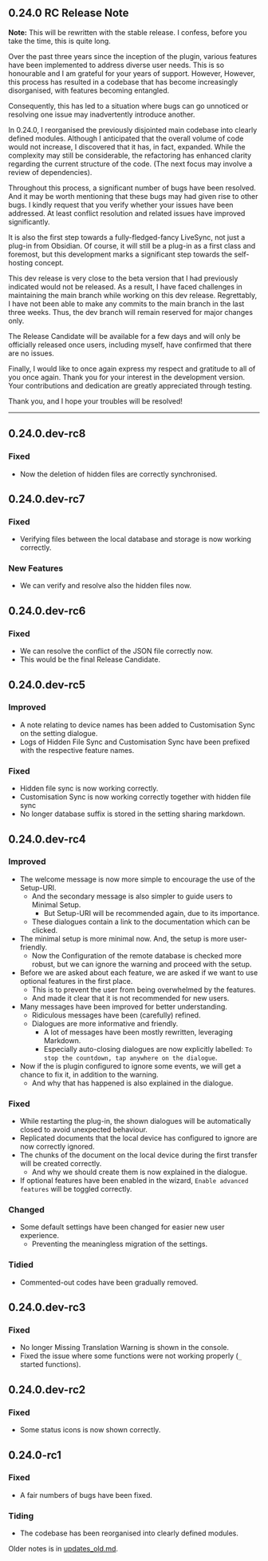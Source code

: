 ## 0.24.0 RC Release Note

**Note:** This will be rewritten with the stable release. I confess, before you take the time, this is quite long.

Over the past three years since the inception of the plugin, various features have been implemented to address diverse user needs. This is so honourable and I am grateful for your years of support.
However, However, this process has resulted in a codebase that has become increasingly disorganised, with features becoming entangled.

Consequently, this has led to a situation where bugs can go unnoticed or resolving one issue may inadvertently introduce another.

In 0.24.0, I reorganised the previously disjointed main codebase into clearly defined modules. Although I anticipated that the overall volume of code would not increase, I discovered that it has, in fact, expanded. While the complexity may still be considerable, the refactoring has enhanced clarity regarding the current structure of the code. (The next focus may involve a review of dependencies).

Throughout this process, a significant number of bugs have been resolved. And it may be worth mentioning that these bugs may had given rise to other bugs. I kindly request that you verify whether your issues have been addressed. At least conflict resolution and related issues have improved significantly.

It is also the first step towards a fully-fledged-fancy LiveSync, not just a plug-in from Obsidian. Of course, it will still be a plug-in as a first class and foremost, but this development marks a significant step towards the self-hosting concept.

This dev release is very close to the beta version that I had previously indicated would not be released. As a result, I have faced challenges in maintaining the main branch while working on this dev release. Regrettably, I have not been able to make any commits to the main branch in the last three weeks. Thus, the dev branch will remain reserved for major changes only.

The Release Candidate will be available for a few days and will only be officially released once users, including myself, have confirmed that there are no issues.

Finally, I would like to once again express my respect and gratitude to all of you once again. Thank you for your interest in the development version. Your contributions and dedication are greatly appreciated through testing.

Thank you, and I hope your troubles will be resolved!

---

## 0.24.0.dev-rc8

### Fixed

-   Now the deletion of hidden files are correctly synchronised.

## 0.24.0.dev-rc7

### Fixed

-   Verifying files between the local database and storage is now working correctly.

### New Features

-   We can verify and resolve also the hidden files now.

## 0.24.0.dev-rc6

### Fixed

-   We can resolve the conflict of the JSON file correctly now.
-   This would be the final Release Candidate.

## 0.24.0.dev-rc5

### Improved

-   A note relating to device names has been added to Customisation Sync on the setting dialogue.
-   Logs of Hidden File Sync and Customisation Sync have been prefixed with the respective feature names.

### Fixed

-   Hidden file sync is now working correctly.
-   Customisation Sync is now working correctly together with hidden file sync
-   No longer database suffix is stored in the setting sharing markdown.

## 0.24.0.dev-rc4

### Improved

-   The welcome message is now more simple to encourage the use of the Setup-URI.
    -   And the secondary message is also simpler to guide users to Minimal Setup.
        -   But Setup-URI will be recommended again, due to its importance.
    -   These dialogues contain a link to the documentation which can be clicked.
-   The minimal setup is more minimal now. And, the setup is more user-friendly.
    -   Now the Configuration of the remote database is checked more robust, but we can ignore the warning and proceed with the setup.
-   Before we are asked about each feature, we are asked if we want to use optional features in the first place.
    -   This is to prevent the user from being overwhelmed by the features.
    -   And made it clear that it is not recommended for new users.
-   Many messages have been improved for better understanding.
    -   Ridiculous messages have been (carefully) refined.
    -   Dialogues are more informative and friendly.
        -   A lot of messages have been mostly rewritten, leveraging Markdown.
        -   Especially auto-closing dialogues are now explicitly labelled: `To stop the countdown, tap anywhere on the dialogue`.
-   Now if the is plugin configured to ignore some events, we will get a chance to fix it, in addition to the warning.
    -   And why that has happened is also explained in the dialogue.

### Fixed

-   While restarting the plug-in, the shown dialogues will be automatically closed to avoid unexpected behaviour.
-   Replicated documents that the local device has configured to ignore are now correctly ignored.
-   The chunks of the document on the local device during the first transfer will be created correctly.
    -   And why we should create them is now explained in the dialogue.
-   If optional features have been enabled in the wizard, `Enable advanced features` will be toggled correctly.

### Changed

-   Some default settings have been changed for easier new user experience.
    -   Preventing the meaningless migration of the settings.

### Tidied

-   Commented-out codes have been gradually removed.

## 0.24.0.dev-rc3

### Fixed

-   No longer Missing Translation Warning is shown in the console.
-   Fixed the issue where some functions were not working properly (`_` started functions).

## 0.24.0.dev-rc2

### Fixed

-   Some status icons is now shown correctly.

## 0.24.0-rc1

### Fixed

-   A fair numbers of bugs have been fixed.

### Tiding

-   The codebase has been reorganised into clearly defined modules.

Older notes is in [updates_old.md](https://github.com/vrtmrz/obsidian-livesync/blob/main/updates_old.md).
